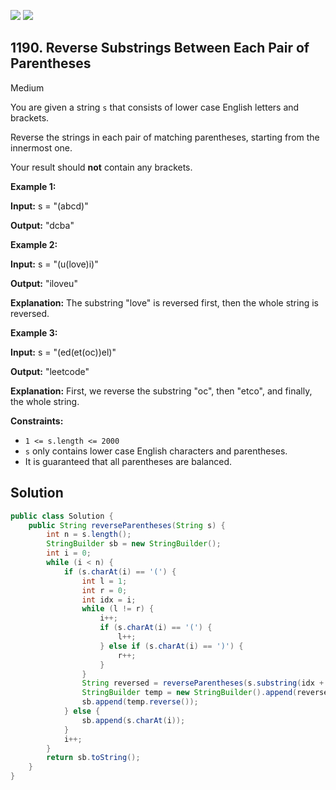 [![](https://img.shields.io/github/stars/javadev/LeetCode-in-Java?label=Stars&style=flat-square)](https://github.com/javadev/LeetCode-in-Java)
[![](https://img.shields.io/github/forks/javadev/LeetCode-in-Java?label=Fork%20me%20on%20GitHub%20&style=flat-square)](https://github.com/javadev/LeetCode-in-Java/fork)

## 1190\. Reverse Substrings Between Each Pair of Parentheses

Medium

You are given a string `s` that consists of lower case English letters and brackets.

Reverse the strings in each pair of matching parentheses, starting from the innermost one.

Your result should **not** contain any brackets.

**Example 1:**

**Input:** s = "(abcd)"

**Output:** "dcba"

**Example 2:**

**Input:** s = "(u(love)i)"

**Output:** "iloveu"

**Explanation:** The substring "love" is reversed first, then the whole string is reversed.

**Example 3:**

**Input:** s = "(ed(et(oc))el)"

**Output:** "leetcode"

**Explanation:** First, we reverse the substring "oc", then "etco", and finally, the whole string.

**Constraints:**

*   `1 <= s.length <= 2000`
*   `s` only contains lower case English characters and parentheses.
*   It is guaranteed that all parentheses are balanced.

## Solution

```java
public class Solution {
    public String reverseParentheses(String s) {
        int n = s.length();
        StringBuilder sb = new StringBuilder();
        int i = 0;
        while (i < n) {
            if (s.charAt(i) == '(') {
                int l = 1;
                int r = 0;
                int idx = i;
                while (l != r) {
                    i++;
                    if (s.charAt(i) == '(') {
                        l++;
                    } else if (s.charAt(i) == ')') {
                        r++;
                    }
                }
                String reversed = reverseParentheses(s.substring(idx + 1, i));
                StringBuilder temp = new StringBuilder().append(reversed);
                sb.append(temp.reverse());
            } else {
                sb.append(s.charAt(i));
            }
            i++;
        }
        return sb.toString();
    }
}
```